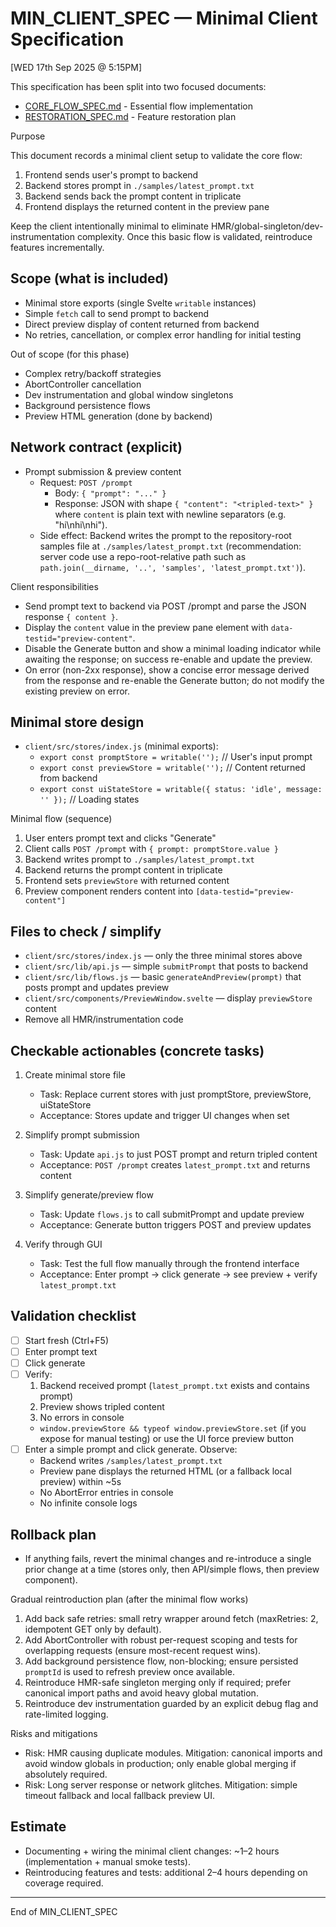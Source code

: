 # MIN_CLIENT_SPEC — Minimal Client Specification

[WED 17th Sep 2025 @ 5:15PM]

This specification has been split into two focused documents:

- [CORE_FLOW_SPEC.md](CORE_FLOW_SPEC.md) - Essential flow implementation
- [RESTORATION_SPEC.md](RESTORATION_SPEC.md) - Feature restoration plan

Purpose

This document records a minimal client setup to validate the core flow:

1. Frontend sends user's prompt to backend
2. Backend stores prompt in `./samples/latest_prompt.txt`
3. Backend sends back the prompt content in triplicate
4. Frontend displays the returned content in the preview pane

Keep the client intentionally minimal to eliminate HMR/global-singleton/dev-instrumentation complexity. Once this basic flow is validated, reintroduce features incrementally.

## Scope (what is included)

- Minimal store exports (single Svelte `writable` instances)
- Simple `fetch` call to send prompt to backend
- Direct preview display of content returned from backend
- No retries, cancellation, or complex error handling for initial testing

Out of scope (for this phase)

- Complex retry/backoff strategies
- AbortController cancellation
- Dev instrumentation and global window singletons
- Background persistence flows
- Preview HTML generation (done by backend)

## Network contract (explicit)

- Prompt submission & preview content
  - Request: `POST /prompt`
    - Body: `{ "prompt": "..." }`
    - Response: JSON with shape `{ "content": "<tripled-text>" }` where `content` is plain text with newline separators (e.g. "hi\nhi\nhi").
  - Side effect: Backend writes the prompt to the repository-root samples file at `./samples/latest_prompt.txt` (recommendation: server code use a repo-root-relative path such as `path.join(__dirname, '..', 'samples', 'latest_prompt.txt')`).

Client responsibilities

- Send prompt text to backend via POST /prompt and parse the JSON response `{ content }`.
- Display the `content` value in the preview pane element with `data-testid="preview-content"`.
- Disable the Generate button and show a minimal loading indicator while awaiting the response; on success re-enable and update the preview.
- On error (non-2xx response), show a concise error message derived from the response and re-enable the Generate button; do not modify the existing preview on error.

## Minimal store design

- `client/src/stores/index.js` (minimal exports):
  - `export const promptStore = writable('');` // User's input prompt
  - `export const previewStore = writable('');` // Content returned from backend
  - `export const uiStateStore = writable({ status: 'idle', message: '' });` // Loading states

Minimal flow (sequence)

1. User enters prompt text and clicks "Generate"
2. Client calls `POST /prompt` with `{ prompt: promptStore.value }`
3. Backend writes prompt to `./samples/latest_prompt.txt`
4. Backend returns the prompt content in triplicate
5. Frontend sets `previewStore` with returned content
6. Preview component renders content into `[data-testid="preview-content"]`

## Files to check / simplify

- `client/src/stores/index.js` — only the three minimal stores above
- `client/src/lib/api.js` — simple `submitPrompt` that posts to backend
- `client/src/lib/flows.js` — basic `generateAndPreview(prompt)` that posts prompt and updates preview
- `client/src/components/PreviewWindow.svelte` — display `previewStore` content
- Remove all HMR/instrumentation code

## Checkable actionables (concrete tasks)

1. Create minimal store file

   - Task: Replace current stores with just promptStore, previewStore, uiStateStore
   - Acceptance: Stores update and trigger UI changes when set

2. Simplify prompt submission

   - Task: Update `api.js` to just POST prompt and return tripled content
   - Acceptance: `POST /prompt` creates `latest_prompt.txt` and returns content

3. Simplify generate/preview flow

   - Task: Update `flows.js` to call submitPrompt and update preview
   - Acceptance: Generate button triggers POST and preview updates

4. Verify through GUI
   - Task: Test the full flow manually through the frontend interface
   - Acceptance: Enter prompt → click generate → see preview + verify `latest_prompt.txt`

## Validation checklist

- [ ] Start fresh (Ctrl+F5)
- [ ] Enter prompt text
- [ ] Click generate
- [ ] Verify:
  1. Backend received prompt (`latest_prompt.txt` exists and contains prompt)
  2. Preview shows tripled content
  3. No errors in console
  - `window.previewStore && typeof window.previewStore.set` (if you expose for manual testing) or use the UI force preview button
- [ ] Enter a simple prompt and click generate. Observe:
  - Backend writes `/samples/latest_prompt.txt`
  - Preview pane displays the returned HTML (or a fallback local preview) within ~5s
  - No AbortError entries in console
  - No infinite console logs

## Rollback plan

- If anything fails, revert the minimal changes and re-introduce a single prior change at a time (stores only, then API/simple flows, then preview component).

Gradual reintroduction plan (after the minimal flow works)

1. Add back safe retries: small retry wrapper around fetch (maxRetries: 2, idempotent GET only by default).
2. Add AbortController with robust per-request scoping and tests for overlapping requests (ensure most-recent request wins).
3. Add background persistence flow, non-blocking; ensure persisted `promptId` is used to refresh preview once available.
4. Reintroduce HMR-safe singleton merging only if required; prefer canonical import paths and avoid heavy global mutation.
5. Reintroduce dev instrumentation guarded by an explicit debug flag and rate-limited logging.

Risks and mitigations

- Risk: HMR causing duplicate modules. Mitigation: canonical imports and avoid window globals in production; only enable global merging if absolutely required.
- Risk: Long server response or network glitches. Mitigation: simple timeout fallback and local fallback preview UI.

## Estimate

- Documenting + wiring the minimal client changes: ~1–2 hours (implementation + manual smoke tests).
- Reintroducing features and tests: additional 2–4 hours depending on coverage required.

---

End of MIN_CLIENT_SPEC
